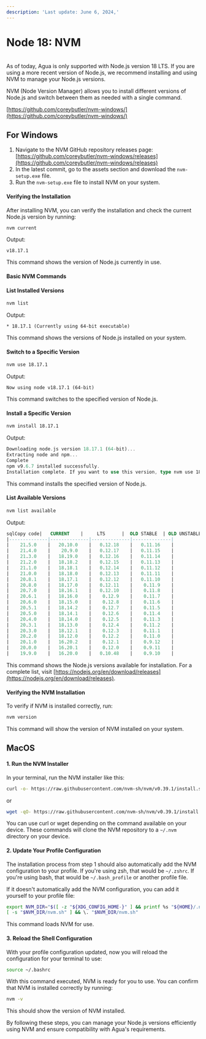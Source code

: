 ```yaml
---
description: 'Last update: June 6, 2024,'
---
```


# Node 18: NVM

\
As of today, Agua is only supported with Node.js version 18 LTS. If you are using a more recent version of Node.js, we recommend installing and using NVM to manage your Node.js versions.

NVM (Node Version Manager) allows you to install different versions of Node.js and switch between them as needed with a single command.

[https://github.com/coreybutler/nvm-windows/](https://github.com/coreybutler/nvm-windows/)

## For Windows

1. Navigate to the NVM GitHub repository releases page:\
   [https://github.com/coreybutler/nvm-windows/releases](https://github.com/coreybutler/nvm-windows/releases)
2. In the latest commit, go to the assets section and download the `nvm-setup.exe` file.
3. Run the `nvm-setup.exe` file to install NVM on your system.

#### Verifying the Installation

After installing NVM, you can verify the installation and check the current Node.js version by running:

```sh
nvm current
```

Output:

```
v18.17.1
```

This command shows the version of Node.js currently in use.

#### Basic NVM Commands

#### List Installed Versions

```sh
nvm list
```

Output:

```arduino
* 18.17.1 (Currently using 64-bit executable)
```

This command shows the versions of Node.js installed on your system.

#### Switch to a Specific Version

```sh
nvm use 18.17.1
```

Output:

```arduino
Now using node v18.17.1 (64-bit)
```

This command switches to the specified version of Node.js.

#### Install a Specific Version

```sh
nvm install 18.17.1
```

Output:

```rust
Downloading node.js version 18.17.1 (64-bit)...
Extracting node and npm...
Complete
npm v9.6.7 installed successfully.
Installation complete. If you want to use this version, type nvm use 18.17.1
```

This command installs the specified version of Node.js.

#### List Available Versions

```sh
nvm list available
```

Output:

```sql
sqlCopy code|   CURRENT    |     LTS      |  OLD STABLE  | OLD UNSTABLE |
|--------------|--------------|--------------|--------------|
|    21.5.0    |   20.10.0    |   0.12.18    |   0.11.16    |
|    21.4.0    |    20.9.0    |   0.12.17    |   0.11.15    |
|    21.3.0    |   18.19.0    |   0.12.16    |   0.11.14    |
|    21.2.0    |   18.18.2    |   0.12.15    |   0.11.13    |
|    21.1.0    |   18.18.1    |   0.12.14    |   0.11.12    |
|    21.0.0    |   18.18.0    |   0.12.13    |   0.11.11    |
|    20.8.1    |   18.17.1    |   0.12.12    |   0.11.10    |
|    20.8.0    |   18.17.0    |   0.12.11    |    0.11.9    |
|    20.7.0    |   18.16.1    |   0.12.10    |    0.11.8    |
|    20.6.1    |   18.16.0    |    0.12.9    |    0.11.7    |
|    20.6.0    |   18.15.0    |    0.12.8    |    0.11.6    |
|    20.5.1    |   18.14.2    |    0.12.7    |    0.11.5    |
|    20.5.0    |   18.14.1    |    0.12.6    |    0.11.4    |
|    20.4.0    |   18.14.0    |    0.12.5    |    0.11.3    |
|    20.3.1    |   18.13.0    |    0.12.4    |    0.11.2    |
|    20.3.0    |   18.12.1    |    0.12.3    |    0.11.1    |
|    20.2.0    |   18.12.0    |    0.12.2    |    0.11.0    |
|    20.1.0    |   16.20.2    |    0.12.1    |    0.9.12    |
|    20.0.0    |   16.20.1    |    0.12.0    |    0.9.11    |
|    19.9.0    |   16.20.0    |   0.10.48    |    0.9.10    |
```

This command shows the Node.js versions available for installation. For a complete list, visit [https://nodejs.org/en/download/releases](https://nodejs.org/en/download/releases).

#### Verifying the NVM Installation

To verify if NVM is installed correctly, run:

```sh
nvm version
```

This command will show the version of NVM installed on your system.

## MacOS

#### 1. Run the NVM Installer

In your terminal, run the NVM installer like this:

```sh
curl -o- https://raw.githubusercontent.com/nvm-sh/nvm/v0.39.1/install.sh | bash
```

or

```sh
wget -qO- https://raw.githubusercontent.com/nvm-sh/nvm/v0.39.1/install.sh | bash
```

You can use curl or wget depending on the command available on your device. These commands will clone the NVM repository to a `~/.nvm` directory on your device.

#### 2. Update Your Profile Configuration

The installation process from step 1 should also automatically add the NVM configuration to your profile. If you're using zsh, that would be `~/.zshrc`. If you're using bash, that would be `~/.bash_profile` or another profile file.

If it doesn't automatically add the NVM configuration, you can add it yourself to your profile file:

```sh
export NVM_DIR="$([ -z "${XDG_CONFIG_HOME-}" ] && printf %s "${HOME}/.nvm" || printf %s "${XDG_CONFIG_HOME}/nvm")"
[ -s "$NVM_DIR/nvm.sh" ] && \. "$NVM_DIR/nvm.sh"
```

This command loads NVM for use.

#### 3. Reload the Shell Configuration

With your profile configuration updated, now you will reload the configuration for your terminal to use:

```sh
source ~/.bashrc
```

With this command executed, NVM is ready for you to use. You can confirm that NVM is installed correctly by running:

```sh
nvm -v
```

This should show the version of NVM installed.

By following these steps, you can manage your Node.js versions efficiently using NVM and ensure compatibility with Agua's requirements.
